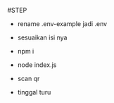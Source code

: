 #STEP 
- rename .env-example jadi .env
- sesuaikan isi nya

- npm i 
- node index.js
- scan qr
- tinggal turu